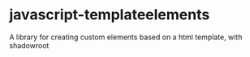 # javascript-templateelements
A library for creating custom elements based on a html template, with shadowroot
